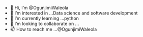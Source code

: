 - 👋 Hi, I’m @OgunjimiWaleola
- 👀 I’m interested in ...Data science and software development 
- 🌱 I’m currently learning ...python
- 💞️ I’m looking to collaborate on ...
- 📫 How to reach me ...@OgunjimiWaleola 

<!---
OgunjimiWaleola/OgunjimiWaleola is a ✨ special ✨ repository because its `README.md` (this file) appears on your GitHub profile.
You can click the Preview link to take a look at your changes.
--->
